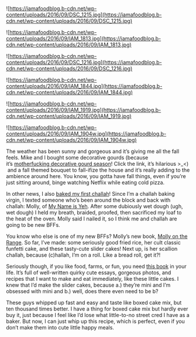 ![https://iamafoodblog.b-cdn.net/wp-content/uploads/2016/09/DSC_1215.jpg](https://iamafoodblog.b-cdn.net/wp-content/uploads/2016/09/DSC_1215.jpg)

![https://iamafoodblog.b-cdn.net/wp-content/uploads/2016/09/IAM_1813.jpg](https://iamafoodblog.b-cdn.net/wp-content/uploads/2016/09/IAM_1813.jpg)

![https://iamafoodblog.b-cdn.net/wp-content/uploads/2016/09/DSC_1216.jpg](https://iamafoodblog.b-cdn.net/wp-content/uploads/2016/09/DSC_1216.jpg)

![https://iamafoodblog.b-cdn.net/wp-content/uploads/2016/09/IAM_1844.jpg](https://iamafoodblog.b-cdn.net/wp-content/uploads/2016/09/IAM_1844.jpg)

![https://iamafoodblog.b-cdn.net/wp-content/uploads/2016/09/IAM_1919.jpg](https://iamafoodblog.b-cdn.net/wp-content/uploads/2016/09/IAM_1919.jpg)

![https://iamafoodblog.b-cdn.net/wp-content/uploads/2016/09/IAM_1904w.jpg](https://iamafoodblog.b-cdn.net/wp-content/uploads/2016/09/IAM_1904w.jpg)

The weather has been sunny and gorgeous and it’s giving me all the fall feels. Mike and I bought some decorative gourds (because it’s [motherfucking decorative gourd season](https://www.mcsweeneys.net/articles/its-decorative-gourd-season-motherfuckers)! Click the link, it’s hilarious >\_<)  and a fall themed bouquet to fall-ifize the house and it’s really adding to the ambience around here. You know, you gotta have fall things, even if you’re just sitting around, binge watching Netflix while eating cold pizza.

In other news, I also [baked my first challah](https://www.instagram.com/p/BK1YEMYgINf/?taken-by=iamafoodblog)! Since I’m a challah baking virgin, I texted someone who’s been around the block and back with challah: Molly, of [My Name is Yeh](http://www.mynameisyeh.com/). After some dubiously wet dough (ugh, wet dough) I held my breath, braided, proofed, then sacrificed my loaf to the heat of the oven. Molly said I nailed it, so I think me and challah are going to be new BFFs.

You know who else is one of my new BFFs? Molly’s new book, [Molly on the Range](http://amzn.to/2diPC1x). So far, I’ve made: some seriously good fried rice, her cult classic funfetti cake, and these tasty-cute slider cakes! Next up, is her scallion challah, because (c)hallah, I’m on a roll. Like a bread roll, get it?!

Seriously though, if you like food, farms, or fun, you need [this book](http://amzn.to/2diPC1x) in your life. It’s full of well-written quirky cute essays, gorgeous photos, and recipes that I want to make and eat immediately, like these little cakes. I knew that I’d make the slider cakes, because a.) they’re mini and I’m obsessed with mini and b.) well, does there even need to be b?

These guys whipped up fast and easy and taste like boxed cake mix, but ten thousand times better. I have a thing for boxed cake mix but hardly ever buy it, just because I feel like I’d lose what little-to-no street cred I have as a baker. But now, I can just whip up this recipe, which is perfect, even if you don’t make them into cute little happy meals.
